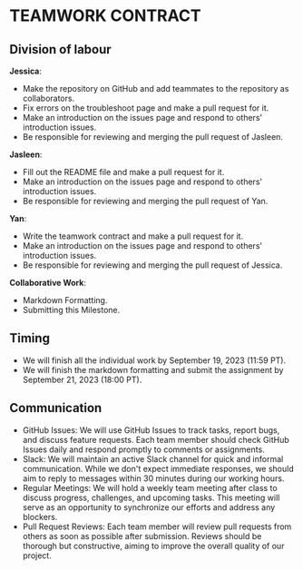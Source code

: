 # TEAMWORK CONTRACT


## Division of labour   

**Jessica**:  

+ Make the repository on GitHub and add teammates to the repository as collaborators.  
+ Fix errors on the troubleshoot page and make a pull request for it.        
+ Make an introduction on the issues page and respond to others' introduction issues.       
+ Be responsible for reviewing and merging the pull request of Jasleen.
 
**Jasleen**:  

+ Fill out the README file and make a pull request for it.
+ Make an introduction on the issues page and respond to others' introduction issues.
+ Be responsible for reviewing and merging the pull request of Yan.
         
**Yan**:  

+ Write the teamwork contract and make a pull request for it.
+ Make an introduction on the issues page and respond to others' introduction issues.
+ Be responsible for reviewing and merging the pull request of Jessica.

**Collaborative Work**:  

+ Markdown Formatting.
+ Submitting this Milestone.

## Timing  

+ We will finish all the individual work by September 19, 2023 (11:59 PT).
+ We will finish the markdown formatting and submit the assignment by September 21, 2023 (18:00 PT).

## Communication  

+ GitHub Issues: We will use GitHub Issues to track tasks, report bugs, and discuss feature requests. Each team member should check GitHub Issues daily and respond promptly to comments or assignments.
+ Slack: We will maintain an active Slack channel for quick and informal communication. While we don't expect immediate responses, we should aim to reply to messages within 30 minutes during our working hours.
+ Regular Meetings: We will hold a weekly team meeting after class to discuss progress, challenges, and upcoming tasks. This meeting will serve as an opportunity to synchronize our efforts and address any blockers.
+ Pull Request Reviews: Each team member will review pull requests from others as soon as possible after submission. Reviews should be thorough but constructive, aiming to improve the overall quality of our project.
